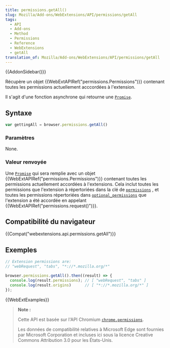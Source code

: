```yaml
---
title: permissions.getAll()
slug: Mozilla/Add-ons/WebExtensions/API/permissions/getAll
tags:
  - API
  - Add-ons
  - Method
  - Permissions
  - Reference
  - WebExtensions
  - getAll
translation_of: Mozilla/Add-ons/WebExtensions/API/permissions/getAll
---
```


{{AddonSidebar()}}

Récupère un objet {{WebExtAPIRef("permissions.Permissions")}} contenant toutes les permissions actuellement acccordées à l'extension.

Il s'agit d'une fonction asynchrone qui retourne une [`Promise`](/fr/docs/Web/JavaScript/Reference/Objets_globaux/Promise).

## Syntaxe

```js
var gettingAll = browser.permissions.getAll()
```

### Paramètres

None.

### Valeur renvoyée

Une [`Promise`](/fr/docs/Web/JavaScript/Reference/Objets_globaux/Promise) qui sera remplie avec un objet {{WebExtAPIRef("permissions.Permissions")}} contenant toutes les permissions actuellement accordées à l'extensions. Cela inclut toutes les permissions que l'extension à répertoriées dans la clé de  [`permissions`](/fr/Add-ons/WebExtensions/manifest.json/permissions) , et toutes les permissions répertoriées dans  [`optional_permissions`](/fr/Add-ons/WebExtensions/manifest.json/optional_permissions) que l'extension a été accordée en appelant  {{WebExtAPIRef("permissions.request()")}}.

## Compatibilité du navigateur

{{Compat("webextensions.api.permissions.getAll")}}

## Exemples

```js
// Extension permissions are:
// "webRequest", "tabs", "*://*.mozilla.org/*"

browser.permissions.getAll().then((result) => {
  console.log(result.permissions); // [ "webRequest", "tabs" ]
  console.log(result.origins)      // [ "*://*.mozilla.org/*" ]
});
```

{{WebExtExamples}}

> **Note :**
>
> Cette API est basée sur l'API Chromium [`chrome.permissions`](https://developer.chrome.com/extensions/permissions).
>
> Les données de compatibilité relatives à Microsoft Edge sont fournies par Microsoft Corporation et incluses ici sous la licence Creative Commons Attribution 3.0 pour les États-Unis.
